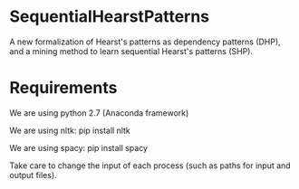 # SequentialHearstPatterns
A new formalization of Hearst's patterns as dependency patterns (DHP), and a mining method to learn sequential Hearst's patterns (SHP).

# Requirements
We are using python 2.7 (Anaconda framework)

We are using nltk: pip install nltk

We are using spacy: pip install spacy

Take care to change the input of each process (such as paths for input and output files).

